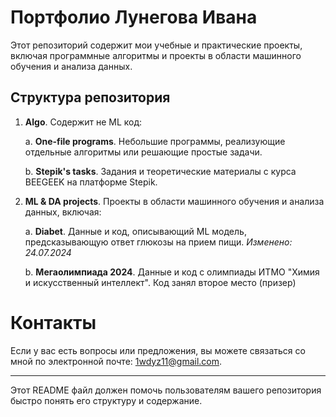 # Портфолио Лунегова Ивана
Этот репозиторий содержит мои учебные и практические проекты, включая программные алгоритмы и проекты в области машинного обучения и анализа данных.

## Структура репозитория
1) **Algo**. Содержит не ML код:

    a. **One-file programs**. Небольшие программы, реализующие отдельные алгоритмы или решающие простые задачи.

    b. **Stepik's tasks**. Задания и теоретические материалы с курса BEEGEEK на платформе Stepik.

2) **ML & DA projects**. Проекты в области машинного обучения и анализа данных, включая:

    a. **Diabet**. Данные и код, описывающий ML модель, предсказывающую ответ глюкозы на прием пищи. *Изменено: 24.07.2024*

    b. **Мегаолимпиада 2024**. Данные и код с олимпиады ИТМО "Химия и искусственный интеллект". Код занял второе место (призер)

# Контакты
Если у вас есть вопросы или предложения, вы можете связаться со мной по электронной почте: 1wdyz11@gmail.com.

---------------------------------------------------------------------------------------------------

Этот README файл должен помочь пользователям вашего репозитория быстро понять его структуру и содержание.
